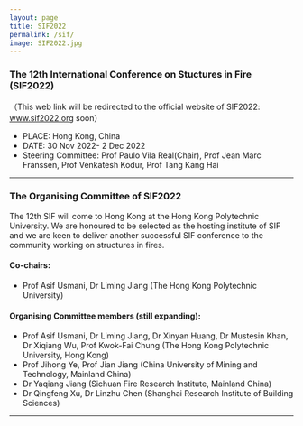```yaml
---
layout: page
title: SIF2022
permalink: /sif/
image: SIF2022.jpg
---
```


### The 12th International Conference on Stuctures in Fire (SIF2022) 
（This web link will be redirected to the official website of SIF2022: www.sif2022.org soon）
* PLACE: Hong Kong, China
* DATE: 30 Nov 2022- 2 Dec 2022
* Steering Committee: Prof Paulo Vila Real(Chair), Prof Jean Marc Franssen, Prof Venkatesh Kodur, Prof Tang Kang Hai

***

### The Organising Committee of SIF2022
The 12th SIF will come to Hong Kong at the Hong Kong Polytechnic University. We are honoured to be selected as the hosting institute of SIF and we are keen to deliver another successful SIF conference to the community working on structures in fires.

#### Co-chairs: 
* Prof Asif Usmani, Dr Liming Jiang (The Hong Kong Polytechnic University)

#### Organising Committee members (still expanding): 
* Prof Asif Usmani, Dr Liming Jiang, Dr Xinyan Huang, Dr Mustesin Khan, Dr Xiqiang Wu, Prof Kwok-Fai Chung (The Hong Kong Polytechnic University, Hong Kong)
* Prof Jihong Ye, Prof Jian Jiang (China University of Mining and Technology, Mainland China) 
* Dr Yaqiang Jiang (Sichuan Fire Research Institute, Mainland China) 
* Dr Qingfeng Xu, Dr Linzhu Chen (Shanghai Research Institute of Building Sciences)


***

